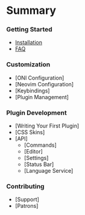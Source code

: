 # Summary

### Getting Started

* [Installation](./Installation.md)
* [FAQ](./FAQ.md)

### Customization
* [ONI Configuration]
* [Neovim Configuration]
* [Keybindings]
* [Plugin Management]

### Plugin Development
* [Writing Your First Plugin]
* [CSS Skins]
* [API]
    - [Commands]
    - [Editor]
    - [Settings]
    - [Status Bar]
    - [Language Service]

### Contributing
* [Support]
* [Patrons]
